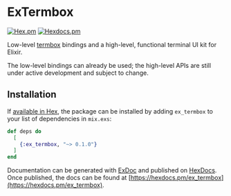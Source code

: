 # ExTermbox

[![Hex.pm](https://img.shields.io/hexpm/v/ex_termbox.svg)](https://hex.pm/packages/ex_termbox)
[![Hexdocs.pm](https://img.shields.io/badge/api-hexdocs-brightgreen.svg)](https://hexdocs.pm/ex_termbox)

Low-level [termbox](https://github.com/nsf/termbox) bindings and a high-level,
functional terminal UI kit for Elixir.

The low-level bindings can already be used; the high-level APIs are still under
active development and subject to change.

## Installation

If [available in Hex](https://hex.pm/docs/publish), the package can be installed
by adding `ex_termbox` to your list of dependencies in `mix.exs`:

```elixir
def deps do
  [
    {:ex_termbox, "~> 0.1.0"}
  ]
end
```

Documentation can be generated with [ExDoc](https://github.com/elixir-lang/ex_doc)
and published on [HexDocs](https://hexdocs.pm). Once published, the docs can
be found at [https://hexdocs.pm/ex_termbox](https://hexdocs.pm/ex_termbox).
